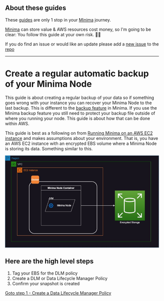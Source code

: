 ## About these guides

These [guides](https://minima-guides.formulathoughts.com/) are only 1 stop in your [Minima](https://minima.global) journey.

[Minima](https://minima.global) can store value & AWS resources cost money, so I'm going to be clear: You follow this guide at your own risk. 🤷‍♂️

If you do find an issue or would like an update please add a [new issue](https://github.com/dominicfarr/minima_guides/issues) to the [repo](https://github.com/dominicfarr/minima_guides)

---

# Create a regular automatic backup of your Minima Node

This guide is about creating a regular backup of your data so if something goes wrong with your instance you can recover your Minima Node to the last backup. This is different to the [backup feature](https://docs.minima.global/docs/runanode/selectplatform/linux_vps#how-to-take-a-backup-of-your-node) in Minima. If you use the Minima backup feature you still need to protect your backup file outside of where you running your node. This guide is about how that can be done within AWS.

This guide is best as a following on from [Running Minima on an AWS EC2 instance](https://minima-guides.formulathoughts.com/minima_ec2/) and makes assumptions about your environment. That is, you have an AWS EC2 instance with an encrypted EBS volume where a Minima Node is storing its data. Something similar to this.

![Basic Architectural Diagram of Minima Node Running in Docker on an EC2 instance.](../minima_ec2/aws-minima-arch.jpg)

## Here are the high level steps

1. Tag your EBS for the DLM policy
2. Create a DLM or Data Lifecycle Manager Policy
3. Confirm your snapshot is created

[Goto step 1 - Create a Data Lifecycle Manager Policy](./step1/index.md)
